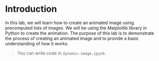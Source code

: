 # Introduction

In this lab, we will learn how to create an animated image using precomputed lists of images. We will be using the Matplotlib library in Python to create the animation. The purpose of this lab is to demonstrate the process of creating an animated image and to provide a basic understanding of how it works.

> You can write code in `dynamic-image.ipynb`.
